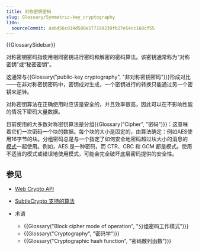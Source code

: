 ```yaml
---
title: 对称密钥密码
slug: Glossary/Symmetric-key_cryptography
l10n:
  sourceCommit: aabd56c814d580e577199239fb27e54cc168cf55
---
```


{{GlossarySidebar}}

对称密钥密码指使用相同密钥进行密码和解密的密码算法。该密钥通常称为“对称密钥”或“秘密密钥”。

这通常与{{Glossary("public-key cryptography", "非对称密钥密码")}}形成对比——在非对称密钥密码中，密钥成对生成，一个密钥进行的转换只能通过另一个密钥来逆转。

对称密钥算法在正确使用时应该是安全的，并且效率很高，因此可以在不影响性能的情况下密码大量数据。

目前使用的大多数对称密钥算法是分组{{Glossary("Cipher", "密码")}}：这意味着它们一次密码一个块的数据。每个块的大小是固定的，由算法确定：例如AES使用16字节的块。分组密码总是与一个指定了如何安全地密码超过块大小的消息的[模式](/zh-CN/docs/Glossary/Block_cipher_mode_of_operation)一起使用。例如，AES 是一种密码，而 CTR、CBC 和 GCM 都是模式。使用不适当的模式或错误地使用模式，可能会完全破坏底层密码提供的安全性。

## 参见

- [Web Crypto API](/en-US/docs/Web/API/Web_Crypto_API)
- [SubtleCrypto 支持的算法](/en-US/docs/Web/API/SubtleCrypto#supported_algorithms)
- 术语

  - {{Glossary("Block cipher mode of operation", "分组密码工作模式")}}
  - {{Glossary("Cryptography", "密码学")}}
  - {{Glossary("Cryptographic hash function", "密码散列函数")}}
